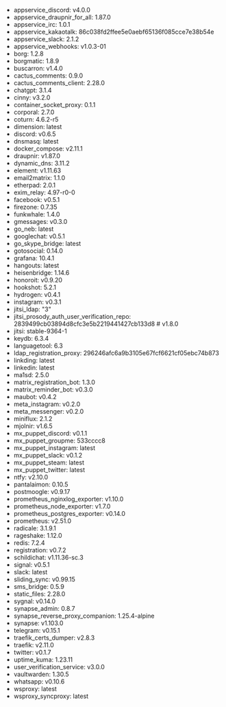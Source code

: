 * appservice_discord: v4.0.0
* appservice_draupnir_for_all: 1.87.0
* appservice_irc: 1.0.1
* appservice_kakaotalk: 86c038fd2ffee5e0aebf65136f085cce7e38b54e
* appservice_slack: 2.1.2
* appservice_webhooks: v1.0.3-01
* borg: 1.2.8
* borgmatic: 1.8.9
* buscarron: v1.4.0
* cactus_comments: 0.9.0
* cactus_comments_client: 2.28.0
* chatgpt: 3.1.4
* cinny: v3.2.0
* container_socket_proxy: 0.1.1
* corporal: 2.7.0
* coturn: 4.6.2-r5
* dimension: latest
* discord: v0.6.5
* dnsmasq: latest
* docker_compose: v2.11.1
* draupnir: v1.87.0
* dynamic_dns: 3.11.2
* element: v1.11.63
* email2matrix: 1.1.0
* etherpad: 2.0.1
* exim_relay: 4.97-r0-0
* facebook: v0.5.1
* firezone: 0.7.35
* funkwhale: 1.4.0
* gmessages: v0.3.0
* go_neb: latest
* googlechat: v0.5.1
* go_skype_bridge: latest
* gotosocial: 0.14.0
* grafana: 10.4.1
* hangouts: latest
* heisenbridge: 1.14.6
* honoroit: v0.9.20
* hookshot: 5.2.1
* hydrogen: v0.4.1
* instagram: v0.3.1
* jitsi_ldap: "3"
* jitsi_prosody_auth_user_verification_repo: 2839499cb03894d8cfc3e5b2219441427cb133d8 # v1.8.0
* jitsi: stable-9364-1
* keydb: 6.3.4
* languagetool: 6.3
* ldap_registration_proxy: 296246afc6a9b3105e67fcf6621cf05ebc74b873
* linkding: latest
* linkedin: latest
* ma1sd: 2.5.0
* matrix_registration_bot: 1.3.0
* matrix_reminder_bot: v0.3.0
* maubot: v0.4.2
* meta_instagram: v0.2.0
* meta_messenger: v0.2.0
* miniflux: 2.1.2
* mjolnir: v1.6.5
* mx_puppet_discord: v0.1.1
* mx_puppet_groupme: 533cccc8
* mx_puppet_instagram: latest
* mx_puppet_slack: v0.1.2
* mx_puppet_steam: latest
* mx_puppet_twitter: latest
* ntfy: v2.10.0
* pantalaimon: 0.10.5
* postmoogle: v0.9.17
* prometheus_nginxlog_exporter: v1.10.0
* prometheus_node_exporter: v1.7.0
* prometheus_postgres_exporter: v0.14.0
* prometheus: v2.51.0
* radicale: 3.1.9.1
* rageshake: 1.12.0
* redis: 7.2.4
* registration: v0.7.2
* schildichat: v1.11.36-sc.3
* signal: v0.5.1
* slack: latest
* sliding_sync: v0.99.15
* sms_bridge: 0.5.9
* static_files: 2.28.0
* sygnal: v0.14.0
* synapse_admin: 0.8.7
* synapse_reverse_proxy_companion: 1.25.4-alpine
* synapse: v1.103.0
* telegram: v0.15.1
* traefik_certs_dumper: v2.8.3
* traefik: v2.11.0
* twitter: v0.1.7
* uptime_kuma: 1.23.11
* user_verification_service: v3.0.0
* vaultwarden: 1.30.5
* whatsapp: v0.10.6
* wsproxy: latest
* wsproxy_syncproxy: latest
